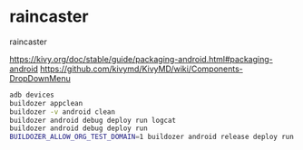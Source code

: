 # raincaster
raincaster


https://kivy.org/doc/stable/guide/packaging-android.html#packaging-android
https://github.com/kivymd/KivyMD/wiki/Components-DropDownMenu

```bash
adb devices
buildozer appclean
buildozer -v android clean
buildozer android debug deploy run logcat
buildozer android debug deploy run
BUILDOZER_ALLOW_ORG_TEST_DOMAIN=1 buildozer android release deploy run

```
